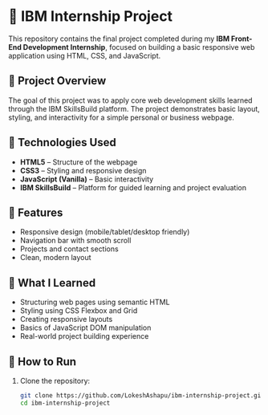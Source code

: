# 💼 IBM Internship Project

This repository contains the final project completed during my **IBM Front-End Development Internship**, focused on building a basic responsive web application using HTML, CSS, and JavaScript.

## 📌 Project Overview

The goal of this project was to apply core web development skills learned through the IBM SkillsBuild platform. The project demonstrates basic layout, styling, and interactivity for a simple personal or business webpage.

## 🚀 Technologies Used

- **HTML5** – Structure of the webpage  
- **CSS3** – Styling and responsive design  
- **JavaScript (Vanilla)** – Basic interactivity  
- **IBM SkillsBuild** – Platform for guided learning and project evaluation

## 🎯 Features

- Responsive design (mobile/tablet/desktop friendly)  
- Navigation bar with smooth scroll  
- Projects and contact sections  
- Clean, modern layout

## 🧠 What I Learned

- Structuring web pages using semantic HTML  
- Styling using CSS Flexbox and Grid  
- Creating responsive layouts  
- Basics of JavaScript DOM manipulation  
- Real-world project building experience

## 📂 How to Run

1. Clone the repository:
   ```bash
   git clone https://github.com/LokeshAshapu/ibm-internship-project.git
   cd ibm-internship-project
